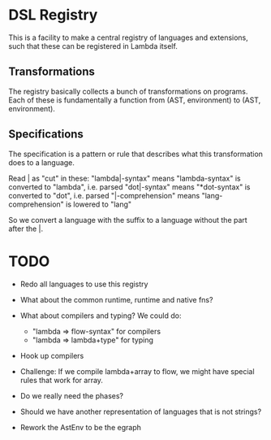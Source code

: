 # DSL Registry

This is a facility to make a central registry of languages and extensions, such that
these can be registered in Lambda itself.

## Transformations

The registry basically collects a bunch of transformations on programs. Each of these
is fundamentally a function from (AST, environment) to (AST, environment).

## Specifications

The specification is a pattern or rule that describes what this transformation does to a language. 

Read | as "cut" in these:
"lambda|-syntax" means "lambda-syntax" is converted to "lambda", i.e. parsed
"dot|-syntax" means "*dot-syntax" is converted to "dot", i.e. parsed
"|-comprehension" means "lang-comprehension" is lowered to "lang"

So we convert a language with the suffix to a language without the part after the |.

# TODO

- Redo all languages to use this registry

- What about the common runtime, runtime and native fns?

- What about compilers and typing?  We could do:
  - "lambda => flow-syntax" for compilers
  - "lambda => lambda+type" for typing

- Hook up compilers

- Challenge: If we compile lambda+array to flow, we might have special rules that work for array.

- Do we really need the phases?

- Should we have another representation of languages that is not strings?

- Rework the AstEnv to be the egraph
  